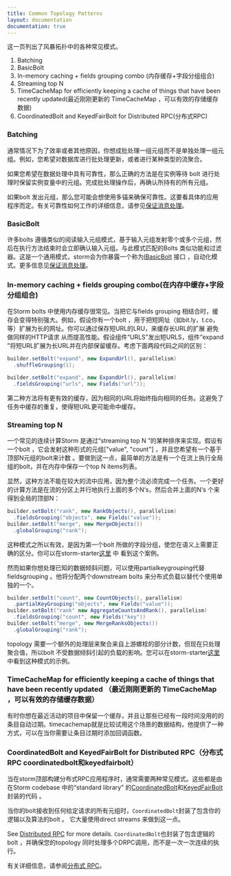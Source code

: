 ```yaml
---
title: Common Topology Patterns
layout: documentation
documentation: true
---
```


这一页列出了风暴拓扑中的各种常见模式。

1. Batching
2. BasicBolt
3. In-memory caching + fields grouping combo (内存缓存+字段分组组合)
4. Streaming top N
5. TimeCacheMap for efficiently keeping a cache of things that have been recently updated(最近刚刚更新的 TimeCacheMap ，可以有效的存储缓存数据)
6. CoordinatedBolt and KeyedFairBolt for Distributed RPC(分布式RPC)


### Batching

通常情况下为了效率或者其他原因，你想成批处理一组元组而不是单独处理一组元组。例如，您希望对数据库进行批处理更新，或者进行某种类型的流聚合。

如果您希望在数据处理中具有可靠性，那么正确的方法是在实例等待 bolt 进行处理时保留实例变量中的元组。完成批处理操作后，再确认所持有的所有元组。

如果bolt 发出元组，那么您可能会想使用多锚来确保可靠性。这要看具体的应用程序而定。有关可靠性如何工作的详细信息，请参见[保证消息处理](Guaranteeing-message-processing.html)。

### BasicBolt

许多bolts 遵循类似的阅读输入元组模式，基于输入元组发射零个或多个元组，然后在执行方法结束时会立即确认输入元组。与此模式匹配的Bolts 类似功能和过滤器。这是一个通用模式，storm会为你暴露一个称为[IBasicBolt](javadocs/org/apache/storm/topology/IBasicBolt.html) 接口 ，自动化模式。更多信息见[保证消息处理](Guaranteeing-message-processing.html)。

### In-memory caching + fields grouping combo(在内存中缓存+字段分组组合)

在Storm bolts 中使用内存缓存很常见。当把它与fields grouping 相结合时，缓存会变得特别强大。例如，假设你有一个bolt ，用于把短网址（如bit.ly，t.co，等）扩展为长的网址。你可以通过保存短URL的LRU，来缓存长URL的扩展 避免做同样的HTTP请求 从而提高性能。假设组件“URLS”发出短URLS，组件“expand ”将短URL扩展为长URL并在内部保留缓存。考虑下面两段代码之间的区别：


```java
builder.setBolt("expand", new ExpandUrl(), parallelism)
  .shuffleGrouping(1);
```

```java
builder.setBolt("expand", new ExpandUrl(), parallelism)
  .fieldsGrouping("urls", new Fields("url"));
```

第二种方法将有更有效的缓存，因为相同的URL将始终指向相同的任务。这避免了任务中缓存的重复，使得短URL更可能命中缓存。

### Streaming top N

一个常见的连续计算Storm 是通过“streaming top N ”的某种排序来实现。假设有一个bolt ，它会发射这种形式的元组["value", "count"] ，并且您希望有一个基于顶部N元组的bolt来计数 。要做到这一点，最简单的方法是有一个在流上执行全局组的bolt，并在内存中保存一个top N items列表。

显然，这种方法不能在较大的流中应用，因为整个流必须完成一个任务。一个更好的计算方法是在流的分区上并行地执行上面的多个N‘s，然后合并上面的N‘s 个来得到全局的顶部N：

```java
builder.setBolt("rank", new RankObjects(), parallelism)
  .fieldsGrouping("objects", new Fields("value"));
builder.setBolt("merge", new MergeObjects())
  .globalGrouping("rank");
```

这种模式之所以有效，是因为第一个bolt 所做的字段分组，使您在语义上需要正确的区分。你可以在storm-starter[这里]({{page.git-blob-base}}/examples/storm-starter/src/jvm/org/apache/storm/starter/RollingTopWords.java) 中 看到这个案例。

然而如果你想处理已知的数据倾斜问题，可以使用partialkeygrouping代替fieldsgrouping 。他将分配两个downstream bolts 来分布式负载以替代个使用单独的一个。

```java
builder.setBolt("count", new CountObjects(), parallelism)
  .partialKeyGrouping("objects", new Fields("value"));
builder.setBolt("rank" new AggregateCountsAndRank(), parallelism)
  .fieldsGrouping("count", new Fields("key"))
builder.setBolt("merge", new MergeRanksObjects())
  .globalGrouping("rank");
``` 

topology 需要一个额外的处理层来聚合来自上游螺栓的部分计数，但现在只处理聚合值，所以bolt 不受数据倾斜引起的负载的影响。您可以在storm-starter[这里]({{page.git-blob-base}}/examples/storm-starter/src/jvm/org/apache/storm/starter/SkewedRollingTopWords.java)  中看到这种模式的示例。

### TimeCacheMap for efficiently keeping a cache of things that have been recently updated （最近刚刚更新的 TimeCacheMap ，可以有效的存储缓存数据）


有时你想在最近活动的项目中保留一个缓存，并且让那些已经有一段时间没用的的条目自动过期。timecachemap就是比较试用这个场景的数据结构，他提供了一种方式，可以在当你需要让条目过期时添加回调函数。

### CoordinatedBolt and KeyedFairBolt for Distributed RPC（分布式RPC coordinatedbolt和keyedfairbolt）

当在storm顶部构建分布式RPC应用程序时，通常需要两种常见模式。这些都是由在Storm codebase 中的“standard library”  的[CoordinatedBolt](javadocs/org/apache/storm/task/CoordinatedBolt.html)和[KeyedFairBolt](javadocs/org/apache/storm/task/KeyedFairBolt.html) 封装的代码 。

当你的bolt接收到任何给定请求的所有元组时，`CoordinatedBolt`封装了包含你的逻辑以及算法的bolt 。 它大量使用direct streams 来做到这一点。

See [Distributed RPC](Distributed-RPC.html) for more details.
`CoordinatedBolt`也封装了包含逻辑的bolt ，并确保您的topology 同时处理多个DRPC调用，而不是一次一次连续的执行。

有关详细信息，请参阅[分布式 RPC](Distributed-RPC.html)。

